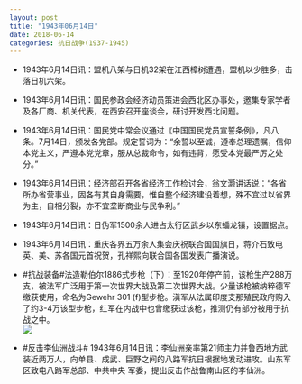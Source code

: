 ```yaml
---
layout: post
title: "1943年06月14日"
date: 2018-06-14
categories: 抗日战争(1937-1945)
---
```


<meta name="referrer" content="no-referrer" />

- 1943年6月14日讯：盟机八架与日机32架在江西樟树遭遇，盟机以少胜多，击落日机六架。 

- 1943年6月14日讯：国民参政会经济动员策进会西北区办事处，邀集专家学者及各厂商、机关代表，在西安召开座谈会，研讨开发西北问题。 

- 1943年6月14日讯：国民党中常会议通过《中国国民党员宣誓条例》，凡八条。7月14日，颁发各党部。规定誓词为：“余誓以至诚，遵奉总理遗嘱，信仰本党主义，严遵本党党章，服从总裁命令，如有违背，愿受本党最严厉之处分。” 

- 1943年6月14日讯：经济部召开各省经济工作检讨会，翁文灏讲话说：“各省所办省营事业，固各有其自身需要，惟自整个经济建设着想，殊不宜过以省界为主，自相分裂，亦不宜垄断商业与民争利。” 

- 1943年6月14日讯：日伪军1500余人进占太行区武乡以东蟠龙镇，设置据点。 

- 1943年6月14日讯：重庆各界五万余人集会庆祝联合国国旗日，蒋介石致电英、美、苏各国元首祝贺，孔祥熙向联合国各国发表广播演说。 

- #抗战装备#法造勒伯尔1886式步枪（下）：至1920年停产前，该枪生产288万支，被法军广泛用于第一次世界大战及第二次世界大战。少量该枪被纳粹德军缴获使用，命名为Gewehr 301 (f)型步枪。滇军从法属印度支那殖民政府购入了约3-4万该型步枪，红军在内战中也曾缴获过该枪，推测仍有部分被用于抗战之中。 <br/><img src="https://wx4.sinaimg.cn/large/aca367d8ly1fsah7uqwfej20ef0qidm7.jpg" />

- #反击李仙洲战斗# 1943年6月14日讯：李仙洲亲率第21师主力并鲁西地方武装近两万人，向单县、成武、巨野之间的八路军抗日根据地发动进攻。山东军区致电八路军总部、中共中央 军委，提出反击作战鲁南山区的李仙洲。 

